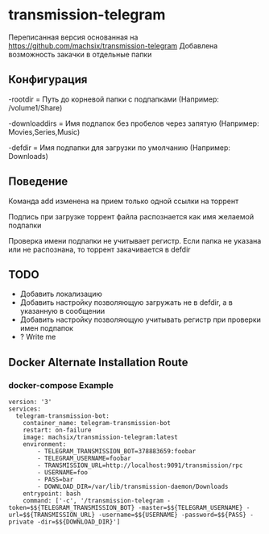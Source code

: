# transmission-telegram
Переписанная версия основанная на https://github.com/machsix/transmission-telegram
Добавлена возможность закачки в отдельные папки

## Конфигурация
-rootdir = Путь до корневой папки с подпапками (Например: /volume1/Share)

-downloaddirs = Имя подпапок без пробелов через запятую (Например: Movies,Series,Music)

-defdir = Имя подпапки для загрузки по умолчанию (Например: Downloads)

## Поведение
Команда add изменена на прием только одной ссылки на торрент

Подпись при загрузке торрент файла распознается как имя желаемой подпапки

Проверка имени подпапки не учитывает регистр. Если папка не указана или не распознана, то торрент закачивается в defdir

## TODO
* Добавить локализацию
* Добавить настройку позволяющую загружать не в defdir, а в указанную в сообщении
* Добавить настройку позволяющую учитывать регистр при проверки имен подпапок
* ? Write me

##  Docker Alternate Installation Route

### docker-compose Example

```
version: '3'
services:
  telegram-transmission-bot:
    container_name: telegram-transmission-bot
    restart: on-failure
    image: machsix/transmission-telegram:latest
    environment:
        - TELEGRAM_TRANSMISSION_BOT=378883659:foobar
        - TELEGRAM_USERNAME=foobar
        - TRANSMISSION_URL=http://localhost:9091/transmission/rpc
        - USERNAME=foo
        - PASS=bar
        - DOWNLOAD_DIR=/var/lib/transmission-daemon/Downloads
    entrypoint: bash
    command: ['-c', '/transmission-telegram -token=$${TELEGRAM_TRANSMISSION_BOT} -master=$${TELEGRAM_USERNAME} -url=$${TRANSMISSION_URL} -username=$${USERNAME} -password=$${PASS} -private -dir=$${DOWNLOAD_DIR}']
```
